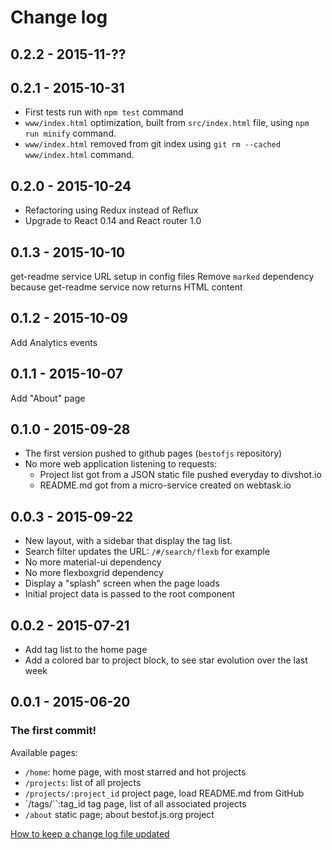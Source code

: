 # Change log

## 0.2.2 - 2015-11-??

## 0.2.1 - 2015-10-31
* First tests run with `npm test` command
* `www/index.html` optimization, built from `src/index.html` file, using `npm run minify` command.
* `www/index.html` removed from git index using `git rm --cached www/index.html` command.

## 0.2.0 - 2015-10-24
* Refactoring using Redux instead of Reflux
* Upgrade to React 0.14 and React router 1.0

## 0.1.3 - 2015-10-10
get-readme service URL setup in config files
Remove `marked` dependency because get-readme service now returns HTML content

## 0.1.2 - 2015-10-09
Add Analytics events

## 0.1.1 - 2015-10-07
Add "About" page

## 0.1.0 - 2015-09-28
* The first version pushed to github pages (`bestofjs` repository)
* No more web application listening to requests:
  * Project list got from a JSON static file pushed everyday to divshot.io
  * README.md got from a micro-service created on webtask.io

## 0.0.3 - 2015-09-22
* New layout, with a sidebar that display the tag list.
* Search filter updates the URL: `/#/search/flexb` for example
* No more material-ui dependency
* No more flexboxgrid dependency
* Display a "splash" screen when the page loads
* Initial project data is passed to the root component

## 0.0.2 - 2015-07-21
* Add tag list to the home page
* Add a colored bar to project block, to see star evolution over the last week

## 0.0.1 - 2015-06-20
### The first commit!
Available pages:
* `/home`: home page, with most starred and hot projects
* `/projects`: list of all projects
* `/projects/:project_id` project page, load README.md from GitHub
* `/tags/``:tag_id tag page, list of all associated projects
* `/about` static page; about bestof.js.org project

[How to keep a change log file updated](http://keepachangelog.com/)
